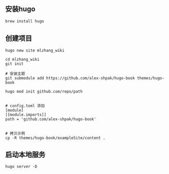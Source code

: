 



## 安装hugo

```sh
brew install hugo
```



## 创建项目

```shell
hugo new site mlzhang_wiki

cd mlzhang_wiki
git init

# 安装主题
git submodule add https://github.com/alex-shpak/hugo-book themes/hugo-book

hugo mod init github.com/repo/path


# config.toml 添加
[module]
[[module.imports]]
path = 'github.com/alex-shpak/hugo-book'


# 拷贝示例
cp -R themes/hugo-book/exampleSite/content .
```



## 启动本地服务

```
hugo server -D
```

